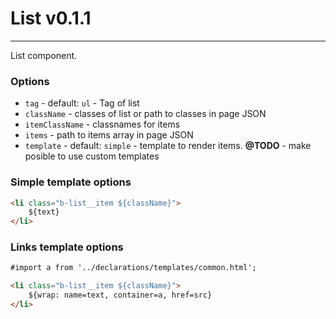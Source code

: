 # List v0.1.1

---

List component. 

### Options
 - `tag` - default: `ul` - Tag of list
 - `className` - classes of list or path to classes in page JSON
 - `itemClassName` - classnames for items
 - `items` - path to items array in page JSON
 - `template` - default: `simple` - template to render items. **@TODO** - make posible to use custom templates

### Simple template options 
```html
<li class="b-list__item ${className}">
    ${text}
</li>
```

### Links template options
```html
#import a from '../declarations/templates/common.html';

<li class="b-list__item ${className}">
    ${wrap: name=text, container=a, href=src}
</li>
```